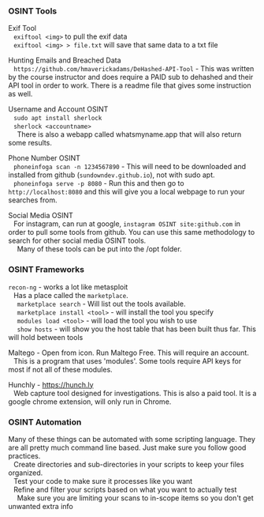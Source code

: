 ### OSINT Tools

Exif Tool  
&ensp;	`exiftool <img>` to pull the exif data  
&ensp;	`exiftool <img> > file.txt` will save that same data to a txt file  

Hunting Emails and Breached Data  
&ensp;	`https://github.com/hmaverickadams/DeHashed-API-Tool` - This was written by the course instructor and does require a PAID sub to dehashed and their API tool in order to work.  There is a readme file that gives some instruction as well.  

Username and Account OSINT  
&ensp;	`sudo apt install sherlock`  
&ensp;	`sherlock <accountname>`  
&ensp;&ensp;		There is also a webapp called whatsmyname.app that will also return some results.  

Phone Number OSINT  
&ensp;	`phoneinfoga scan -n 1234567890`  - This will need to be downloaded and installed from github (`sundowndev.github.io`), not with sudo apt.  
&ensp;	`phoneinfoga serve -p 8080` - Run this and then go to `http://localhost:8080` and this will give you a local webpage to run your searches from.  

Social Media OSINT  
&ensp;	For instagram, can run at google, `instagram OSINT site:github.com` in order to pull some tools from github.  You can use this same methodology to search for other social media OSINT tools.  
&ensp;&ensp;		Many of these tools can be put into the /opt folder.  

### OSINT Frameworks

`recon-ng` - works a lot like metasploit  
&ensp;	Has a place called the `marketplace`.  
&ensp;&ensp;		`marketplace search` - Will list out the tools available.  
&ensp;&ensp;		`marketplace install <tool>` - will install the tool you specify  
&ensp;&ensp;		`modules load <tool>` - will load the tool you wish to use  
&ensp;&ensp;		`show hosts` - will show you the host table that has been built thus far.  This will hold between tools  

Maltego - Open from icon.  Run Maltego Free.  This will require an account.  
&ensp;	This is a program that uses 'modules'.  Some tools require API keys for most if not all of these modules.  
	
Hunchly - https://hunch.ly  
&ensp;	Web capture tool designed for investigations.  This is also a paid tool.  It is a google chrome extension, will only run in Chrome.  

### OSINT Automation

Many of these things can be automated with some scripting language.  They are all pretty much command line based.  Just make sure you follow good practices.  
&ensp;	Create directories and sub-directories in your scripts to keep your files organized.  
&ensp;	Test your code to make sure it processes like you want  
&ensp;	Refine and filter your scripts based on what you want to actually test  
&ensp;&ensp;		Make sure you are limiting your scans to in-scope items so you don't get unwanted extra info  

